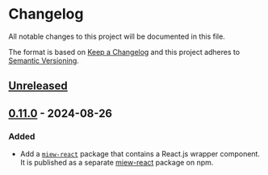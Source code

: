 # Changelog

All notable changes to this project will be documented in this file.

The format is based on [Keep a Changelog](http://keepachangelog.com/en/1.1.0/)
and this project adheres to [Semantic Versioning](http://semver.org/spec/v2.0.0.html).

## [Unreleased]

## [0.11.0] - 2024-08-26

### Added

- Add a [`miew-react`][] package that contains a React.js wrapper component. It is published
  as a separate [miew-react](https://www.npmjs.com/package/miew-react) package on npm.

[`miew-react`]: https://github.com/epam/miew/tree/main/packages/miew-react
[Unreleased]: https://github.com/epam/miew/compare/v0.11.0...HEAD
[0.11.0]: https://github.com/epam/miew/compare/v0.9.0...v0.11.0
